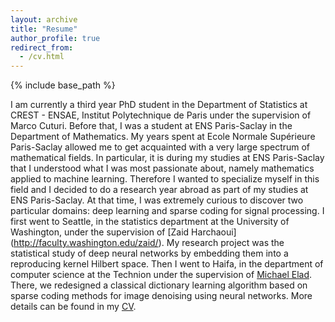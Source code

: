 ```yaml
---
layout: archive
title: "Resume"
author_profile: true
redirect_from:
  - /cv.html
---
```



{% include base_path %}

I am currently a third year PhD student in the Department of Statistics at CREST - ENSAE, Institut Polytechnique de Paris under the supervision of Marco Cuturi.
Before that, I was a student at ENS Paris-Saclay in the Department of Mathematics. My years spent at Ecole Normale Supérieure Paris-Saclay allowed me to get acquainted with a very large spectrum of mathematical fields. In particular, it is during my studies at ENS Paris-Saclay that I understood what I was most passionate about, namely mathematics applied to machine learning. Therefore I wanted to specialize myself in this field and I decided to do a research year abroad as part of my studies at ENS Paris-Saclay. At that time, I was extremely curious to discover two particular domains: deep learning and sparse coding for signal processing. I first went to Seattle, in the statistics department at the University of Washington, under the supervision of [Zaid Harchaoui] (http://faculty.washington.edu/zaid/). My research project was the statistical study of deep neural networks by embedding them into a reproducing kernel Hilbert space. Then I went to Haifa, in the department of computer science at the Technion under the supervision of [Michael Elad](https://elad.cs.technion.ac.il). There, we redesigned a classical dictionary learning algorithm based on sparse coding methods for image denoising using neural networks.
More details can be found in my [CV](/files/CV_Meyer.pdf).



  
